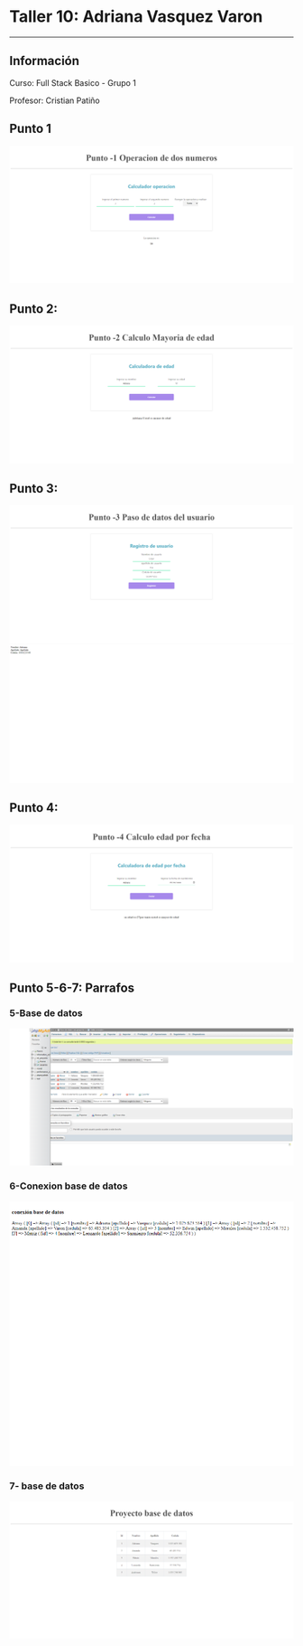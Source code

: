 <h1>Taller 10: Adriana Vasquez Varon</h1>
<hr>

<h2>Información</h2>
<p>Curso: Full Stack Basico - Grupo 1 </p>
<p>Profesor: Cristian Patiño </p>

<h2>Punto 1</h2>
<img src="./public/images/operaciones_numeros.png" alt="html">

<h2>Punto 2: </h2>
<img src="./public/images/calculo_edad.png" alt="calculo">

<h2>Punto 3: </h2>
<img src="./public/images/parte%20frontal.png" alt="datos">
<img src="./public/images/datos_usuario.png" alt="datos">

<h2>Punto 4: </h2>
<img src="./public/images/edad_calendario.png" alt="edad">

<h2>Punto 5-6-7: Parrafos</h2>
<h3>5-Base de datos</h3>
<img src="./public/images/mysql.png" alt="mysql">
<h3>6-Conexion base de datos</h3>
<img src="./public/images/connection.png" alt="connection">
<h3>7- base de datos</h3>
<img src="./public/images/base%20de%20datos.png" alt="bd">
